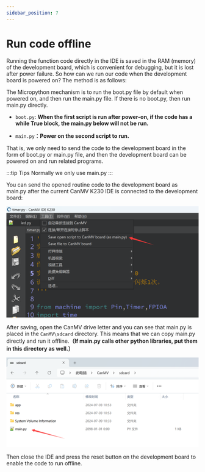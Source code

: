 ```yaml
---
sidebar_position: 7
---
```


# Run code offline

Running the function code directly in the IDE is saved in the RAM (memory) of the development board, which is convenient for debugging, but it is lost after power failure. So how can we run our code when the development board is powered on? The method is as follows:

The Micropython mechanism is to run the boot.py file by default when powered on, and then run the main.py file. If there is no boot.py, then run main.py directly.


- `boot.py`: **When the first script is run after power-on, if the code has a while True block, the main.py below will not be run.**

- `main.py`：**Power on the second script to run.**

That is, we only need to send the code to the development board in the form of boot.py or main.py file, and then the development board can be powered on and run related programs.

:::tip Tips
Normally we only use main.py
:::

You can send the opened routine code to the development board as main.py after the current CanMV K230 IDE is connected to the development board:

![run_offline](./img/run_offline/run_offline1.png)

After saving, open the CanMV drive letter and you can see that main.py is placed in the `CanMV\sdcard` directory. This means that we can copy main.py directly and run it offline.**（If main.py calls other python libraries, put them in this directory as well.）**

![run_offline](./img/run_offline/run_offline2.png)

Then close the IDE and press the reset button on the development board to enable the code to run offline.
